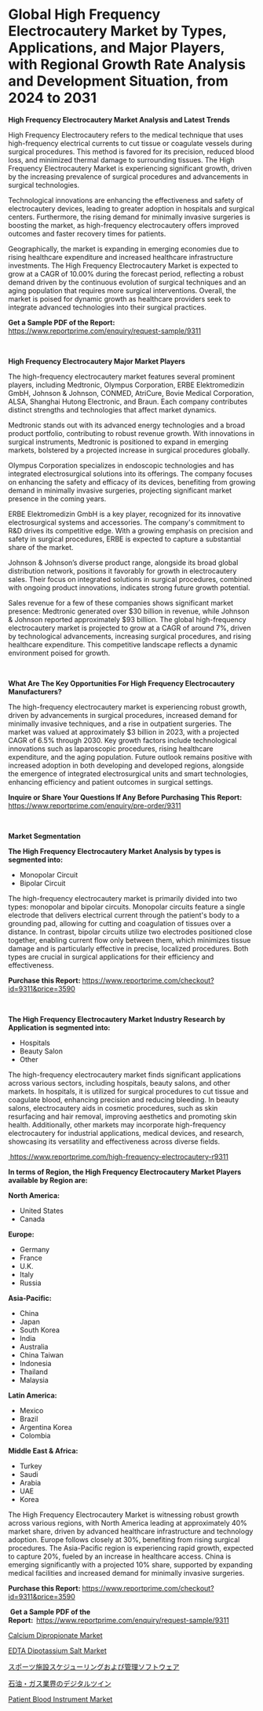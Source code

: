<p><h1>Global High Frequency Electrocautery Market by Types, Applications, and Major Players, with Regional Growth Rate Analysis and Development Situation, from 2024 to 2031</h1></p><p><strong>High Frequency Electrocautery Market Analysis and Latest Trends</strong></p>
<p><p>High Frequency Electrocautery refers to the medical technique that uses high-frequency electrical currents to cut tissue or coagulate vessels during surgical procedures. This method is favored for its precision, reduced blood loss, and minimized thermal damage to surrounding tissues. The High Frequency Electrocautery Market is experiencing significant growth, driven by the increasing prevalence of surgical procedures and advancements in surgical technologies. </p><p>Technological innovations are enhancing the effectiveness and safety of electrocautery devices, leading to greater adoption in hospitals and surgical centers. Furthermore, the rising demand for minimally invasive surgeries is boosting the market, as high-frequency electrocautery offers improved outcomes and faster recovery times for patients. </p><p>Geographically, the market is expanding in emerging economies due to rising healthcare expenditure and increased healthcare infrastructure investments. The High Frequency Electrocautery Market is expected to grow at a CAGR of 10.00% during the forecast period, reflecting a robust demand driven by the continuous evolution of surgical techniques and an aging population that requires more surgical interventions. Overall, the market is poised for dynamic growth as healthcare providers seek to integrate advanced technologies into their surgical practices.</p></p>
<p><strong>Get a Sample PDF of the Report:&nbsp;</strong> <a href="https://www.reportprime.com/enquiry/request-sample/9311">https://www.reportprime.com/enquiry/request-sample/9311</a></p>
<p>&nbsp;</p>
<p><strong>High Frequency Electrocautery Major Market Players</strong></p>
<p><p>The high-frequency electrocautery market features several prominent players, including Medtronic, Olympus Corporation, ERBE Elektromedizin GmbH, Johnson & Johnson, CONMED, AtriCure, Bovie Medical Corporation, ALSA, Shanghai Hutong Electronic, and Braun. Each company contributes distinct strengths and technologies that affect market dynamics.</p><p>Medtronic stands out with its advanced energy technologies and a broad product portfolio, contributing to robust revenue growth. With innovations in surgical instruments, Medtronic is positioned to expand in emerging markets, bolstered by a projected increase in surgical procedures globally. </p><p>Olympus Corporation specializes in endoscopic technologies and has integrated electrosurgical solutions into its offerings. The company focuses on enhancing the safety and efficacy of its devices, benefiting from growing demand in minimally invasive surgeries, projecting significant market presence in the coming years.</p><p>ERBE Elektromedizin GmbH is a key player, recognized for its innovative electrosurgical systems and accessories. The company's commitment to R&D drives its competitive edge. With a growing emphasis on precision and safety in surgical procedures, ERBE is expected to capture a substantial share of the market.</p><p>Johnson & Johnson’s diverse product range, alongside its broad global distribution network, positions it favorably for growth in electrocautery sales. Their focus on integrated solutions in surgical procedures, combined with ongoing product innovations, indicates strong future growth potential.</p><p>Sales revenue for a few of these companies shows significant market presence: Medtronic generated over $30 billion in revenue, while Johnson & Johnson reported approximately $93 billion. The global high-frequency electrocautery market is projected to grow at a CAGR of around 7%, driven by technological advancements, increasing surgical procedures, and rising healthcare expenditure. This competitive landscape reflects a dynamic environment poised for growth.</p></p>
<p>&nbsp;</p>
<p><strong>What Are The Key Opportunities For High Frequency Electrocautery Manufacturers?</strong></p>
<p><p>The high-frequency electrocautery market is experiencing robust growth, driven by advancements in surgical procedures, increased demand for minimally invasive techniques, and a rise in outpatient surgeries. The market was valued at approximately $3 billion in 2023, with a projected CAGR of 6.5% through 2030. Key growth factors include technological innovations such as laparoscopic procedures, rising healthcare expenditure, and the aging population. Future outlook remains positive with increased adoption in both developing and developed regions, alongside the emergence of integrated electrosurgical units and smart technologies, enhancing efficiency and patient outcomes in surgical settings.</p></p>
<p><strong>Inquire or Share Your Questions If Any Before Purchasing This Report:</strong> <a href="https://www.reportprime.com/enquiry/pre-order/9311">https://www.reportprime.com/enquiry/pre-order/9311</a></p>
<p>&nbsp;</p>
<p><strong>Market Segmentation</strong></p>
<p><strong>The High Frequency Electrocautery Market Analysis by types is segmented into:</strong></p>
<p><ul><li>Monopolar Circuit</li><li>Bipolar Circuit</li></ul></p>
<p><p>The high-frequency electrocautery market is primarily divided into two types: monopolar and bipolar circuits. Monopolar circuits feature a single electrode that delivers electrical current through the patient's body to a grounding pad, allowing for cutting and coagulation of tissues over a distance. In contrast, bipolar circuits utilize two electrodes positioned close together, enabling current flow only between them, which minimizes tissue damage and is particularly effective in precise, localized procedures. Both types are crucial in surgical applications for their efficiency and effectiveness.</p></p>
<p><strong>Purchase this Report:&nbsp;</strong><a href="https://www.reportprime.com/checkout?id=9311&price=3590">https://www.reportprime.com/checkout?id=9311&price=3590</a></p>
<p>&nbsp;</p>
<p><strong>The High Frequency Electrocautery Market Industry Research by Application is segmented into:</strong></p>
<p><ul><li>Hospitals</li><li>Beauty Salon</li><li>Other</li></ul></p>
<p><p>The high-frequency electrocautery market finds significant applications across various sectors, including hospitals, beauty salons, and other markets. In hospitals, it is utilized for surgical procedures to cut tissue and coagulate blood, enhancing precision and reducing bleeding. In beauty salons, electrocautery aids in cosmetic procedures, such as skin resurfacing and hair removal, improving aesthetics and promoting skin health. Additionally, other markets may incorporate high-frequency electrocautery for industrial applications, medical devices, and research, showcasing its versatility and effectiveness across diverse fields.</p></p>
<p><a href="https://www.reportprime.com/high-frequency-electrocautery-r9311">&nbsp;https://www.reportprime.com/high-frequency-electrocautery-r9311</a></p>
<p><strong>In terms of Region, the High Frequency Electrocautery Market Players available by Region are:</strong></p>
<p>
    <p> <strong> North America: </strong>
        <ul>
            <li>United States</li>
            <li>Canada</li>
        </ul>
        </p> 
    <p> <strong> Europe: </strong>
        <ul>
            <li>Germany</li>
            <li>France</li>
            <li>U.K.</li>
            <li>Italy</li>
            <li>Russia</li>
        </ul>
        </p> 
    <p> <strong> Asia-Pacific: </strong>
        <ul>
            <li>China</li>
            <li>Japan</li>
            <li>South Korea</li>
            <li>India</li>
            <li>Australia</li>
            <li>China Taiwan</li>
            <li>Indonesia</li>
            <li>Thailand</li>
            <li>Malaysia</li>
        </ul>
        </p> 
    <p> <strong> Latin America: </strong>
        <ul>
            <li>Mexico</li>
            <li>Brazil</li>
            <li>Argentina Korea</li>
            <li>Colombia</li>
        </ul>
        </p> 
    <p> <strong> Middle East & Africa: </strong>
        <ul>
            <li>Turkey</li>
            <li>Saudi</li>
            <li>Arabia</li>
            <li>UAE</li>
            <li>Korea</li>
        </ul>
    </p>
    </p>
<p><p>The High Frequency Electrocautery Market is witnessing robust growth across various regions, with North America leading at approximately 40% market share, driven by advanced healthcare infrastructure and technology adoption. Europe follows closely at 30%, benefiting from rising surgical procedures. The Asia-Pacific region is experiencing rapid growth, expected to capture 20%, fueled by an increase in healthcare access. China is emerging significantly with a projected 10% share, supported by expanding medical facilities and increased demand for minimally invasive surgeries.</p></p>
<p><strong>Purchase this Report: </strong><a href="https://www.reportprime.com/checkout?id=9311&price=3590">https://www.reportprime.com/checkout?id=9311&price=3590</a></p>
<p>&nbsp;<strong>Get a Sample PDF of the Report:&nbsp;&nbsp;</strong><a href="https://www.reportprime.com/enquiry/request-sample/9311">https://www.reportprime.com/enquiry/request-sample/9311</a></p>
<p><strong></strong></p>
<p><p><a href="https://issuu.com/reportprime-2/docs/calcium-dipropionate-market-size-20_82bd8f99211ed9">Calcium Dipropionate Market</a></p><p><a href="https://issuu.com/reportprime-2/docs/edta-dipotassium-salt-market-size-2_11ce0a28c2cbd6">EDTA Dipotassium Salt Market</a></p><p><a href="https://medium.com/@marlanamarvn/sports-facility-scheduling-management-software-market-%E3%81%AF-%E3%82%B3%E3%82%B9%E3%83%88%E7%AE%A1%E7%90%86%E3%81%A8%E5%8A%B9%E7%8E%87%E5%90%91%E4%B8%8A%E3%82%92%E5%84%AA%E5%85%88%E3%81%97%E3%81%BE%E3%81%99-3111eb54c947">スポーツ施設スケジューリングおよび管理ソフトウェア</a></p><p><a href="https://medium.com/@marlanamarvn/digital-twin-in-oil-gas-market-%E3%81%AF-%E3%82%B3%E3%82%B9%E3%83%88%E7%AE%A1%E7%90%86%E3%81%A8%E5%8A%B9%E7%8E%87%E5%90%91%E4%B8%8A%E3%82%92%E5%84%AA%E5%85%88%E3%81%97%E3%81%BE%E3%81%99-%E3%81%95%E3%82%89%E3%81%AB-%E5%A0%B1%E5%91%8A%E6%9B%B8%E3%81%AF%E5%B8%82%E5%A0%B4%E3%81%AE%E9%9C%80%E8%A6%81%E9%9D%A2%E3%81%A8%E4%BE%9B%E7%B5%A6%E9%9D%A2%E3%81%AE%E4%B8%A1%E6%96%B9%E3%82%92%E3%82%AB%E3%83%90%E3%83%BC%E3%81%97%E3%81%A6%E3%81%84%E3%81%BE%E3%81%99-digital-twin-b7b6881f2b40">石油・ガス業界のデジタルツイン</a></p><p><a href="https://github.com/WillowBruen/Market-Research-Report-List-1/blob/main/patient-blood-instrument-market.md">Patient Blood Instrument Market</a></p></p>
